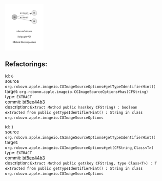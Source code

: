 <img src=subgraph_atomic_24.svg width=25%>

## Refactorings:

id: `0`\
source `org.robovm.apple.imageio.CGImageSourceOptions#getTypeIdentifierHint()`\
target: `org.robovm.apple.imageio.CGImageSourceOptions#has(CFString)`\
type: `EXTRACT`\
commit: [bf5ee44b3](https://github.com/robovm/robovm/commit/bf5ee44b3b576e01ab09cae9f50300417b01dc07)\
description: `Extract Method public has(key CFString) : boolean extracted from public getTypeIdentifierHint() : String in class org.robovm.apple.imageio.CGImageSourceOptions`

id: `1`\
source `org.robovm.apple.imageio.CGImageSourceOptions#getTypeIdentifierHint()`\
target: `org.robovm.apple.imageio.CGImageSourceOptions#get(CFString,Class<T>)`\
type: `EXTRACT`\
commit: [bf5ee44b3](https://github.com/robovm/robovm/commit/bf5ee44b3b576e01ab09cae9f50300417b01dc07)\
description: `Extract Method public get(key CFString, type Class<T>) : T extracted from public getTypeIdentifierHint() : String in class org.robovm.apple.imageio.CGImageSourceOptions`


